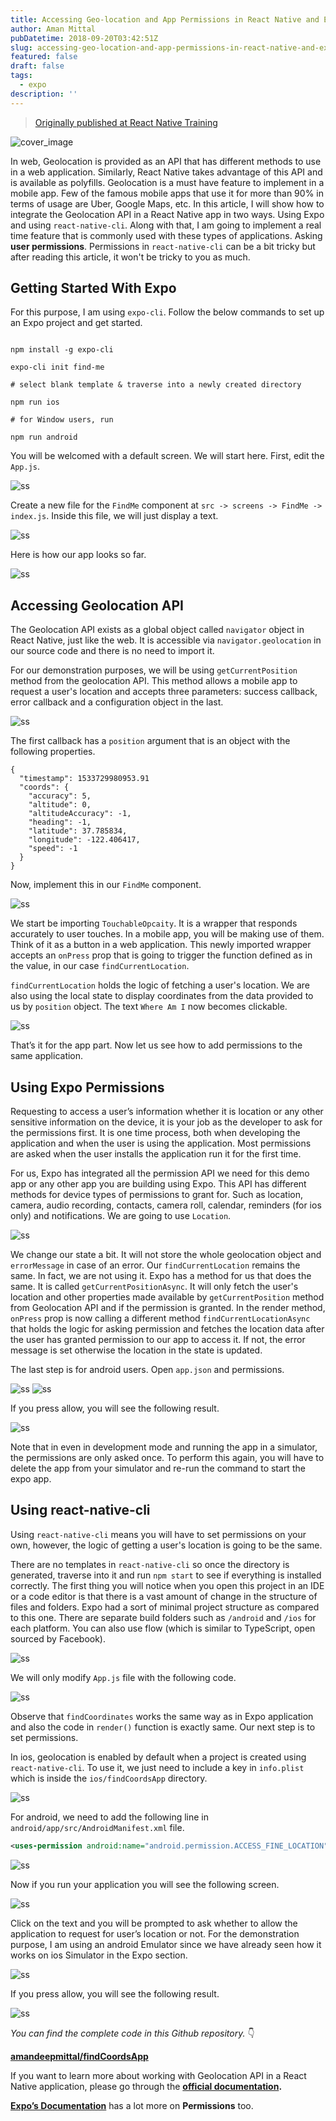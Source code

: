 ```yaml
---
title: Accessing Geo-location and App Permissions in React Native and Expo
author: Aman Mittal
pubDatetime: 2018-09-20T03:42:51Z
slug: accessing-geo-location-and-app-permissions-in-react-native-and-expo
featured: false
draft: false
tags:
  - expo
description: ''
---
```


> [Originally published at React Native Training](https://medium.com/react-native-training/accessing-geo-location-and-app-permissions-in-react-native-and-expo-e7a1bd4714a2)

![cover_image](https://i.imgur.com/jEjHKCI.jpg)

In web, Geolocation is provided as an API that has different methods to use in a web application. Similarly, React Native takes advantage of this API and is available as polyfills. Geolocation is a must have feature to implement in a mobile app. Few of the famous mobile apps that use it for more than 90% in terms of usage are Uber, Google Maps, etc. In this article, I will show how to integrate the Geolocation API in a React Native app in two ways. Using Expo and using `react-native-cli`. Along with that, I am going to implement a real time feature that is commonly used with these types of applications. Asking **user permissions**. Permissions in `react-native-cli` can be a bit tricky but after reading this article, it won't be tricky to you as much.

## Getting Started With Expo

For this purpose, I am using `expo-cli`. Follow the below commands to set up an Expo project and get started.

```shell

npm install -g expo-cli

expo-cli init find-me

# select blank template & traverse into a newly created directory

npm run ios

# for Window users, run

npm run android
```

You will be welcomed with a default screen. We will start here. First, edit the `App.js`.

![ss](https://i.imgur.com/kWvPIWF.png)

Create a new file for the `FindMe` component at `src -> screens -> FindMe -> index.js`. Inside this file, we will just display a text.

![ss](https://i.imgur.com/rRRzQVb.png)

Here is how our app looks so far.

![ss](https://i.imgur.com/9oCTyax.png)

## Accessing Geolocation API

The Geolocation API exists as a global object called `navigator` object in React Native, just like the web. It is accessible via `navigator.geolocation` in our source code and there is no need to import it.

For our demonstration purposes, we will be using `getCurrentPosition` method from the geolocation API. This method allows a mobile app to request a user's location and accepts three parameters: success callback, error callback and a configuration object in the last.

![ss](https://i.imgur.com/oeYTXrk.png)

The first callback has a `position` argument that is an object with the following properties.

```shell
{
  "timestamp": 1533729980953.91
  "coords": {
    "accuracy": 5,
    "altitude": 0,
    "altitudeAccuracy": -1,
    "heading": -1,
    "latitude": 37.785834,
    "longitude": -122.406417,
    "speed": -1
  }
}
```

Now, implement this in our `FindMe` component.

![ss](https://i.imgur.com/totMaU5.png)

We start be importing `TouchableOpcaity`. It is a wrapper that responds accurately to user touches. In a mobile app, you will be making use of them. Think of it as a button in a web application. This newly imported wrapper accepts an `onPress` prop that is going to trigger the function defined as in the value, in our case `findCurrentLocation`.

`findCurrentLocation` holds the logic of fetching a user's location. We are also using the local state to display coordinates from the data provided to us by `position` object. The text `Where Am I` now becomes clickable.

![ss](https://i.imgur.com/Wj58GJo.png)

That’s it for the app part. Now let us see how to add permissions to the same application.

## Using Expo Permissions

Requesting to access a user’s information whether it is location or any other sensitive information on the device, it is your job as the developer to ask for the permissions first. It is one time process, both when developing the application and when the user is using the application. Most permissions are asked when the user installs the application run it for the first time.

For us, Expo has integrated all the permission API we need for this demo app or any other app you are building using Expo. This API has different methods for device types of permissions to grant for. Such as location, camera, audio recording, contacts, camera roll, calendar, reminders (for ios only) and notifications. We are going to use `Location`.

![ss](https://i.imgur.com/e4InNct.png)

We change our state a bit. It will not store the whole geolocation object and `errorMessage` in case of an error. Our `findCurrentLocation` remains the same. In fact, we are not using it. Expo has a method for us that does the same. It is called `getCurrentPositionAsync`. It will only fetch the user's location and other properties made available by `getCurrentPosition` method from Geolocation API and if the permission is granted. In the render method, `onPress` prop is now calling a different method `findCurrentLocationAsync` that holds the logic for asking permission and fetches the location data after the user has granted permission to our app to access it. If not, the error message is set otherwise the location in the state is updated.

The last step is for android users. Open `app.json` and permissions.

![ss](https://i.imgur.com/NvFVYyw.png)
![ss](https://i.imgur.com/gov0n1z.png)

If you press allow, you will see the following result.

![ss](https://i.imgur.com/hEh9YBC.png)

Note that in even in development mode and running the app in a simulator, the permissions are only asked once. To perform this again, you will have to delete the app from your simulator and re-run the command to start the expo app.

## Using react-native-cli

Using `react-native-cli` means you will have to set permissions on your own, however, the logic of getting a user's location is going to be the same.

There are no templates in `react-native-cli` so once the directory is generated, traverse into it and run `npm start` to see if everything is installed correctly. The first thing you will notice when you open this project in an IDE or a code editor is that there is a vast amount of change in the structure of files and folders. Expo had a sort of minimal project structure as compared to this one. There are separate build folders such as `/android` and `/ios` for each platform. You can also use flow (which is similar to TypeScript, open sourced by Facebook).

![ss](https://i.imgur.com/MOyLOFw.png)

We will only modify `App.js` file with the following code.

![ss](https://i.imgur.com/CPryJLE.png)

Observe that `findCoordinates` works the same way as in Expo application and also the code in `render()` function is exactly same. Our next step is to set permissions.

In ios, geolocation is enabled by default when a project is created using `react-native-cli`. To use it, we just need to include a key in `info.plist` which is inside the `ios/findCoordsApp` directory.

![ss](https://i.imgur.com/Iqc2Y2c.png)

For android, we need to add the following line in `android/app/src/AndroidManifest.xml` file.

```xml
<uses-permission android:name="android.permission.ACCESS_FINE_LOCATION" />
```

![ss](https://i.imgur.com/eqkj6TT.png)

Now if you run your application you will see the following screen.

![ss](https://i.imgur.com/528AV75.png)

Click on the text and you will be prompted to ask whether to allow the application to request for user’s location or not. For the demonstration purpose, I am using an android Emulator since we have already seen how it works on ios Simulator in the Expo section.

![ss](https://i.imgur.com/RVPukGJ.png)

If you press allow, you will see the following result.

![ss](https://i.imgur.com/z7MQSko.png)

_You can find the complete code in this Github repository._ 👇

[**amandeepmittal/findCoordsApp**](https://github.com/amandeepmittal/findCoordsApp)

If you want to learn more about working with Geolocation API in a React Native application, please go through the [**official documentation**](https://facebook.github.io/react-native/docs/geolocation)**.**

[**Expo’s Documentation**](https://docs.expo.io/versions/latest/sdk/permissions#__next) has a lot more on **Permissions** too.
